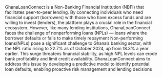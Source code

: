 GhanaLoanConnect is a Non-Banking Financial Institution (NBFI) that facilitates peer-to-peer lending. By connecting individuals who need financial support (borrowers) with those who have excess funds and are willing to invest (lenders), the platform plays a crucial role in the financial ecosystem. However, like many lending institutions, GhanaLoanConnect faces the challenge of nonperforming loans (NPLs) — loans where the borrower defaults or fails to make timely repayment
Non-performing loans(NPLs) pose a significant challenge to Ghana’s banking sector, with the NPL ratio rising to 22.7% as of October 2024, up from 18.3% a year earlier. This surge threatens financial stability, as high NPL levels can erode bank profitability and limit credit availability. GhanaLoanConnect aims to address this issue by developing a predictive model to identify potential loan defaults, enabling proactive risk management and lending decisions
